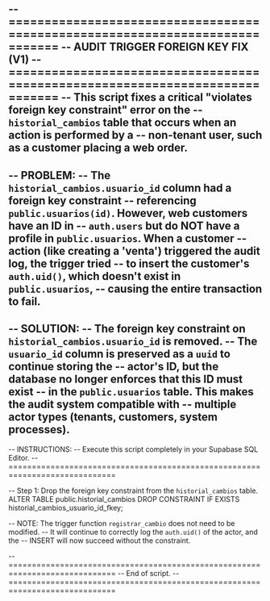 -- =============================================================================
-- AUDIT TRIGGER FOREIGN KEY FIX (V1)
-- =============================================================================
-- This script fixes a critical "violates foreign key constraint" error on the
-- `historial_cambios` table that occurs when an action is performed by a
-- non-tenant user, such as a customer placing a web order.
--
-- PROBLEM:
-- The `historial_cambios.usuario_id` column had a foreign key constraint
-- referencing `public.usuarios(id)`. However, web customers have an ID in
-- `auth.users` but do NOT have a profile in `public.usuarios`. When a customer
-- action (like creating a 'venta') triggered the audit log, the trigger tried
-- to insert the customer's `auth.uid()`, which doesn't exist in `public.usuarios`,
-- causing the entire transaction to fail.
--
-- SOLUTION:
-- The foreign key constraint on `historial_cambios.usuario_id` is removed.
-- The `usuario_id` column is preserved as a `uuid` to continue storing the
-- actor's ID, but the database no longer enforces that this ID must exist
-- in the `public.usuarios` table. This makes the audit system compatible with
-- multiple actor types (tenants, customers, system processes).
--
-- INSTRUCTIONS:
-- Execute this script completely in your Supabase SQL Editor.
-- =============================================================================

-- Step 1: Drop the foreign key constraint from the `historial_cambios` table.
ALTER TABLE public.historial_cambios
DROP CONSTRAINT IF EXISTS historial_cambios_usuario_id_fkey;

-- NOTE: The trigger function `registrar_cambio` does not need to be modified.
-- It will continue to correctly log the `auth.uid()` of the actor, and the
-- INSERT will now succeed without the constraint.

-- =============================================================================
-- End of script.
-- =============================================================================
